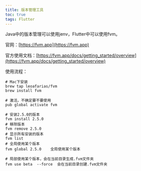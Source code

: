```yaml
---
title: 版本管理工具
toc: true
tags: Flutter
---
```


Java中的版本管理可以使用jenv，Flutter中可以使用fvm。

官网：[https://fvm.app](https://fvm.app)

官方使用文档：[https://fvm.app/docs/getting_started/overview](https://fvm.app/docs/getting_started/overview)

使用流程：

```shell
# Mac下安装
brew tap leoafarias/fvm
brew install fvm

# 激活，不确定要不要使用
pub global activate fvm

# 安装2.5.0的版本
fvm install 2.5.0
# 移除版本
fvm remove 2.5.0
# 显示所有安装的版本
fvm list
# 全局使用某个版本
fvm global 2.5.0    全局使用某个版本

# 局部使用某个版本，会在当前目录生成.fvm文件夹
fvm use beta  --force  会在当前目录创建.fvm文件夹


```
